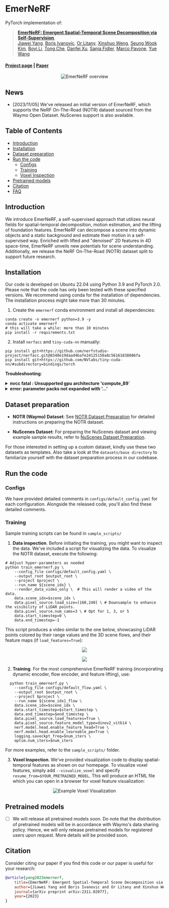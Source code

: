 # EmerNeRF

PyTorch implementation of:
> [**EmerNeRF: Emergent Spatial-Temporal Scene Decomposition via Self-Supervision**](https://arxiv.org/abs/2311.02077),  
> [Jiawei Yang](https://jiawei-yang.github.io), [Boris Ivanovic](https://www.borisivanovic.com/), [Or Litany](https://orlitany.github.io/), [Xinshuo Weng](https://www.xinshuoweng.com/), [Seung Wook Kim](https://seung-kim.github.io/seungkim/), [Boyi Li](https://sites.google.com/site/boyilics/home), [Tong Che](), [Danfei Xu](https://faculty.cc.gatech.edu/~danfei/), [Sanja Fidler](https://www.cs.utoronto.ca/~fidler/), [Marco Pavone](https://web.stanford.edu/~pavone/), [Yue Wang](https://yuewang.xyz/)

#### [Project page](https://emernerf.github.io) | [Paper](https://arxiv.org/abs/2311.02077)

<p align="center">
  <img src="assets/overview.png" alt="EmerNeRF overview">
</p>

## News

- [2023/11/05] We've released an initial version of EmerNeRF, which supports the NeRF On-The-Road (NOTR) dataset sourced from the Waymo Open Dataset. NuScenes support is also available.

## Table of Contents

- [Introduction](#introduction)
- [Installation](#installation)
- [Dataset preparation](#dataset-preparation)
- [Run the code](#run-the-code)
  - [Configs](#configs)
  - [Training](#training)
  - [Voxel Inspection](#voxel-inspection)
- [Pretrained models](#pretrained-models)
- [Citation](#citation)
- [FAQ](docs/FAQ.md)

## Introduction

We introduce EmerNeRF, a self-supervised approach that utilizes neural fields for spatial-temporal decomposition, motion estimation, and the lifting of foundation features. EmerNeRF can decompose a scene into dynamic objects and a static background and estimate their motion in a self-supervised way. Enriched with lifted and "denoised" 2D features in 4D space-time, EmerNeRF unveils new potentials for scene understanding. Additionally, we release the NeRF On-The-Road (NOTR) dataset split to support future research.

## Installation

Our code is developed on Ubuntu 22.04 using Python 3.9 and PyTorch 2.0. Please note that the code has only been tested with these specified versions. We recommend using conda for the installation of dependencies. The installation process might take more than 30 minutes.

1. Create the `emernerf` conda environment and install all dependencies:

```shell
conda create -n emernerf python=3.9 -y
conda activate emernerf
# this will take a while: more than 10 minutes
pip install -r requirements.txt
```

2. Install `nerfacc` and `tiny-cuda-nn` manually:

```shell
pip install git+https://github.com/nerfstudio-project/nerfacc.git@8340e19daad4bafe24125150a8c56161838086fa
pip install git+https://github.com/NVlabs/tiny-cuda-nn/#subdirectory=bindings/torch
```

**Troubleshooting**:

<details>
  <summary><strong>nvcc fatal : Unsupported gpu architecture 'compute_89` </strong></summary>

If you encounter the error `nvcc fatal : Unsupported gpu architecture 'compute_89`, try the following command:

```
TCNN_CUDA_ARCHITECTURES=86 pip install git+https://github.com/NVlabs/tiny-cuda-nn/#subdirectory=bindings/torch
```

</details>

<details>
  <summary><strong>error: parameter packs not expanded with ‘...’</strong></summary>

If you encounter this error:

 ```
 error: parameter packs not expanded with ‘...’
 ```

Refer to [this solution](<https://github.com/NVlabs/instant-ngp/issues/119#issuecomment-1034701258>) on GitHub.

</details>

## Dataset preparation

- **NOTR (Waymo) Dataset**: See [NOTR Dataset Preparation](docs/NOTR.md) for detailed instructions on preparing the NOTR dataset.
  
- **NuScenes Dataset**: For preparing the NuScenes dataset and viewing example sample results, refer to [NuScenes Dataset Preparation](docs/NUSCENES.md).
  
For those interested in setting up a custom dataset, kindly use these two datasets as templates. Also take a look at the `datasets/base directory` to familiarize yourself with the dataset preparation process in our codebase.

## Run the code

### Configs

We have provided detailed comments in `configs/default_config.yaml` for each configuration. Alongside the released code, you'll also find these detailed comments.

### Training

Sample training scripts can be found in `sample_scripts/`

1. **Data inspection**. Before initiating the training, you might want to inspect the data. We've included a script for visualizing the data. To visualize the NOTR dataset, execute the following:

```shell
# Adjust hyper-parameters as needed
python train_emernerf.py \
    --config_file configs/default_config.yaml \
    --output_root $output_root \
    --project $project \
    --run_name ${scene_idx} \
    --render_data_video_only \  # This will render a video of the data.
    data.scene_idx=$scene_idx \
    data.pixel_source.load_size=[160,240] \ # Downsample to enhance the visibility of LiDAR points.
    data.pixel_source.num_cams=3 \ # Opt for 1, 3, or 5
    data.start_timestep=0 \
    data.end_timestep=-1 

```

This script produces a video similar to the one below, showcasing LiDAR points colored by their range values and the 3D scene flows, and their feature maps (if `load_features=True`):

<p align="center">
  <img src="assets/notr_data.jpg">
</p>

<p align="center">
  <img src="assets/nuscenes_data.jpg">
</p>

2. **Training**. For the most comprehensive EmerNeRF training (incorporating dynamic encoder, flow encoder, and feature lifting), use:

```shell
  python train_emernerf.py \
    --config_file configs/default_flow.yaml \
    --output_root $output_root \
    --project $project \
    --run_name ${scene_idx}_flow \
    data.scene_idx=$scene_idx \
    data.start_timestep=$start_timestep \
    data.end_timestep=$end_timestep \
    data.pixel_source.load_features=True \
    data.pixel_source.feature_model_type=dinov2_vitb14 \
    nerf.model.head.enable_feature_head=True \
    nerf.model.head.enable_learnable_pe=True \
    logging.saveckpt_freq=$num_iters \
    optim.num_iters=$num_iters
```

For more examples, refer to the `sample_scripts/` folder.

3. **Voxel Inspection**. We've provided visualization code to display spatial-temporal features as shown on our homepage. To visualize voxel features, simply add `--visualize_voxel` and specify `resume_from=$YOUR_PRETRAINED_MODEL`. This will produce an HTML file which you can open in a browser for voxel feature visualization:

<p align="center">
  <img src="assets/sample_voxel.jpg" alt="Example Voxel Visualization">
</p>

## Pretrained models

- [ ] We will release all pretrained models soon. Do note that the distribution of pretrained models will be in accordance with Waymo's data sharing policy. Hence, we will only release pretrained models for registered users upon request. More details will be provided soon.

## Citation

Consider citing our paper if you find this code or our paper is useful for your research:

```bibtex
@article{yang2023emernerf,
    title={EmerNeRF: Emergent Spatial-Temporal Scene Decomposition via Self-Supervision},
    author={Jiawei Yang and Boris Ivanovic and Or Litany and Xinshuo Weng and Seung Wook Kim and Boyi Li and Tong Che and Danfei Xu and Sanja Fidler and Marco Pavone and Yue Wang},
    journal={arXiv preprint arXiv:2311.02077},
    year={2023}
}
```
